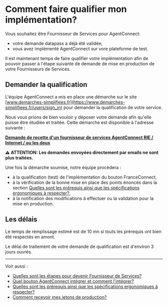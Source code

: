 
# Comment faire qualifier mon implémentation?

Vous souhaitez être Fournisseur de Services pour AgentConnect: 

- votre demande datapass a déjà été validée,
- vous avez implémenté AgentConnect sur vore plateforme de test. 

Il est maintenant temps de faire qualifier votre implémentation afin de pouvoir passer à l'étape suivante de demande de mise en production de votre Fournisseurs de Services. 

## Demander la qualification

L'équipe AgentConnect a mis en place une démarche sur le site [www.demarches-simplifiees.fr](https://www.demarches-simplifiees.fr/users/sign_in) pour demander la qualification de votre service. 

Nous vous prions de bien vouloir y déposer votre demande afin qu'elle puisse être étudiée et traitée. Cette démarche est disponible à l'adresse suivante : 

**[Demande de recette d'un fournisseur de services AgentConnect RIE / Internet / ou les deux](https://www.demarches-simplifiees.fr/commencer/demande-de-recette-fs-fca-rie-internet)**

**:warning: ATTENTION: Les demandes envoyées directement par emails ne sont plus traitées.**

Une fois la démarche soumise, notre équipe procèdera :

- à la qualification (test) de l'implémentation du bouton FranceConnect,
- à la vérification de la bonne mise en place des points énoncés dans la section [Quelles sont les prérequis ainsi que les spécifications ergonomiques à respecter?](implementation_fca/spec_fca.md),
- à la notification des modifications à effectuer ou la validation pour la mise en production.

## Les délais

Le temps de remplissage estimé est de 10 mn si touts les prérequis ont bien été respectés en amont. 

Le délai de traitement de votre demande de qualification est d'environ 3 jours ouvrés.





---

Voir aussi : 
- [Quelles sont les étapes pour devenir Fournisseur de Services?](pilotage_fca/pilotage_fca_etapes.md)
- [Quel bouton AgentConnect intégrer et comment l'intégrer?](implementation_fca/bouton_fca.md)
- [Quelles sont les prérequis ainsi que les spécifications ergonomiques à respecter?](implementation_fca/spec_fca.md)
- [Comment recevoir mes jetons de production?](recette_fca/recette_cles_prod.md)